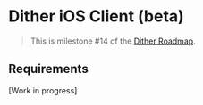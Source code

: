 # Dither iOS Client (beta)

> This is milestone #14 of the [Dither Roadmap](./roadmap.md).

## Requirements

[Work in progress]
